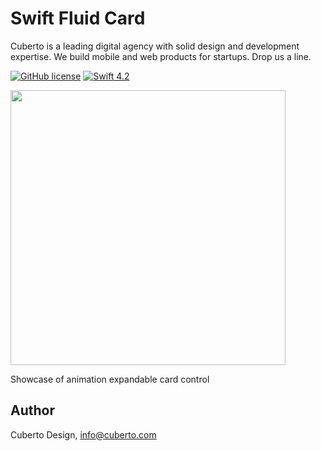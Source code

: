 # Swift Fluid Card

Cuberto is a leading digital agency with solid design and development expertise. We build mobile and web products for startups. Drop us a line.

[![GitHub license](https://img.shields.io/badge/license-MIT-lightgrey.svg)](https://raw.githubusercontent.com/Cuberto/fluid-card/master/LICENSE)
[![Swift 4.2](https://img.shields.io/badge/Swift-4.2-green.svg?style=flat)](https://developer.apple.com/swift/)

<img src="https://raw.githubusercontent.com/Cuberto/fluid-card/master/Screenshots/animation.gif" width="440">

Showcase of animation expandable card control

## Author

Cuberto Design, info@cuberto.com